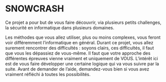 # SNOWCRASH

<p>Ce projet a pour but de vous faire découvrir, via plusieurs petits challenges,
la sécurité en informatique dans plusieurs domaines.</p>

Les méthodes que vous allez utiliser, plus ou moins complexes, vous feront voir
différemment l’informatique en général.
Durant ce projet, vous allez surement rencontrer des difficultés :
soyons clairs, ces difficultés, il faut que vous les dépassiez de vous-même.
Il faut que votre approche des différentes épreuves vienne vraiment et
uniquement de VOUS. L’intérêt ici est de vous faire développer une certaine
logique qui va vous suivre par la suite. Avant de demander de l’aide,
demandez-vous bien si vous avez vraiment réfléchi à toutes les possibilités.
